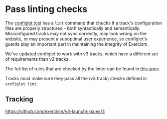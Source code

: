 # Pass linting checks

The [configlet tool](https://github.com/exercism/canonical-data-syncer) has a `lint` command that checks if a track's configuration files are properly structured - both syntactically and semantically. Misconfigured tracks may not sync correctly, may look wrong on the website, or may present a suboptimal user experience, so configlet's guards play an important part in maintaining the integrity of Exercism.

We've updated configlet to work with v3 tracks, which have a different set of requirements than v2 tracks.

The full list of rules that are checked by the linter can be found in [this spec](https://github.com/exercism/v3-docs/blob/master/anatomy/tracks/configlet/linting.md).

Tracks must make sure they pass all the (v3 track) checks defined in `configlet lint`.

## Tracking

https://github.com/exercism/v3-launch/issues/3
